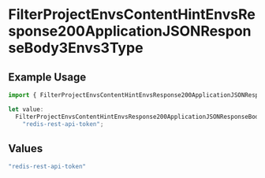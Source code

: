# FilterProjectEnvsContentHintEnvsResponse200ApplicationJSONResponseBody3Envs3Type

## Example Usage

```typescript
import { FilterProjectEnvsContentHintEnvsResponse200ApplicationJSONResponseBody3Envs3Type } from "@simplesagar/vercel/models/filterprojectenvsop.js";

let value:
  FilterProjectEnvsContentHintEnvsResponse200ApplicationJSONResponseBody3Envs3Type =
    "redis-rest-api-token";
```

## Values

```typescript
"redis-rest-api-token"
```